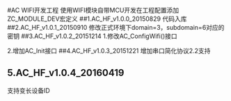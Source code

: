 
#AC WIFI开发工程
使用WIFI模块自带MCU开发在工程配置添加ZC_MODULE_DEV宏定义
##1.AC_HF_v1.0.0_20150829
代码入库
##2.AC_HF_v1.0.1_20150910
修改正式环境下domain=3，subdomain=6对应的密钥
##3.AC_HF_v1.0.2_20151214
1.修改AC_ConfigWifi()接口

2.增加AC_Init接口
##4.AC_HF_v1.0.3_20151221
增加串口简化协议2.2支持

## 5.AC_HF_v1.0.4_20160419

支持变长设备ID

